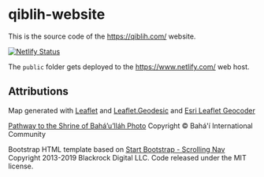 # qiblih-website

This is the source code of the <https://qiblih.com/> website.

[![Netlify Status](https://api.netlify.com/api/v1/badges/2e83bf87-458c-4e0c-bb8d-130feb12a85b/deploy-status)](https://app.netlify.com/sites/qiblih/deploys)

The `public` folder gets deployed to the <https://www.netlify.com/> web host.

## Attributions 
Map generated with [Leaflet](https://leafletjs.com/) and [Leaflet.Geodesic](https://github.com/henrythasler/Leaflet.Geodesic) and [Esri Leaflet Geocoder](https://github.com/Esri/esri-leaflet-geocoder)

[Pathway to the Shrine of Bahá’u’lláh Photo](https://media.bahai.org/detail/2281710/)
Copyright © Bahá'í International Community

Bootstrap HTML template based on [Start Bootstrap - Scrolling Nav](https://github.com/BlackrockDigital/startbootstrap-scrolling-nav)
Copyright 2013-2019 Blackrock Digital LLC. Code released under the MIT license.